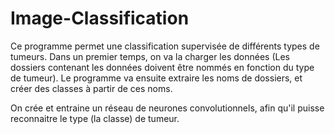 # Image-Classification

Ce programme permet une classification supervisée de différents types de tumeurs.
Dans un premier temps, on va la charger les données (Les dossiers contenant les données doivent être nommés en fonction du type de tumeur).
Le programme va ensuite extraire les noms de dossiers, et créer des classes à partir de ces noms.

On crée et entraine un réseau de neurones convolutionnels, afin qu'il puisse reconnaitre le type (la classe) de tumeur.
